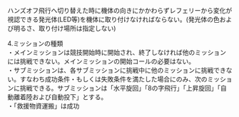 ハンズオフ飛行へ切り替えた時に機体の向きにかかわらずレフェリーから変化が視認できる発光体(LED等)を機体に取り付けなければならない。(発光体の色および明るさ、取り付け場所は指定しない)  
   
   
4.ミッションの種類  
・メインミッションは競技開始時に開始され、終了しなければ他のミッションには挑戦できない。メインミッションの開始コールの必要はない。  
・サブミッションは、各サブミッションに挑戦中に他のミッションに挑戦できない。すなわち成功条件・もしくは失敗条件を満たした場合にのみ、次のミッションに挑戦できる。サブミッションは「水平旋回」「8の字飛行」「上昇旋回」「自動離着陸および自動投下」とする。  
・「救援物資運搬」は成功
